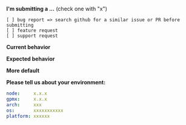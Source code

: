**I'm submitting a ...**  (check one with "x")
```
[ ] bug report => search github for a similar issue or PR before submitting
[ ] feature request
[ ] support request
```

**Current behavior**
<!-- Describe how the bug manifests. -->

**Expected behavior**
<!-- Describe what the behavior would be without the bug. -->

**More default**
<!-- Please tell us more detail info, like error or -->

**Please tell us about your environment:**

<!-- You can run [gpmx runtime] then get this info -->

```yaml
node:     x.x.x
gpmx:     x.x.x
arch:     xxx
os:       xxxxxxxxxxx
platform: xxxxxx
```
